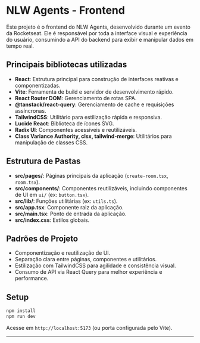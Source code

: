 # NLW Agents - Frontend

Este projeto é o frontend do NLW Agents, desenvolvido durante um evento da Rocketseat. Ele é responsável por toda a interface visual e experiência do usuário, consumindo a API do backend para exibir e manipular dados em tempo real.

## Principais bibliotecas utilizadas

- **React**: Estrutura principal para construção de interfaces reativas e componentizadas.
- **Vite**: Ferramenta de build e servidor de desenvolvimento rápido.
- **React Router DOM**: Gerenciamento de rotas SPA.
- **@tanstack/react-query**: Gerenciamento de cache e requisições assíncronas.
- **TailwindCSS**: Utilitário para estilização rápida e responsiva.
- **Lucide React**: Biblioteca de ícones SVG.
- **Radix UI**: Componentes acessíveis e reutilizáveis.
- **Class Variance Authority, clsx, tailwind-merge**: Utilitários para manipulação de classes CSS.

## Estrutura de Pastas

- **src/pages/**: Páginas principais da aplicação (`create-room.tsx`, `room.tsx`).
- **src/components/**: Componentes reutilizáveis, incluindo componentes de UI em `ui/` (ex: `button.tsx`).
- **src/lib/**: Funções utilitárias (ex: `utils.ts`).
- **src/app.tsx**: Componente raiz da aplicação.
- **src/main.tsx**: Ponto de entrada da aplicação.
- **src/index.css**: Estilos globais.

## Padrões de Projeto

- Componentização e reutilização de UI.
- Separação clara entre páginas, componentes e utilitários.
- Estilização com TailwindCSS para agilidade e consistência visual.
- Consumo de API via React Query para melhor experiência e performance.

## Setup

```bash
npm install
npm run dev
```

Acesse em `http://localhost:5173` (ou porta configurada pelo Vite).

---